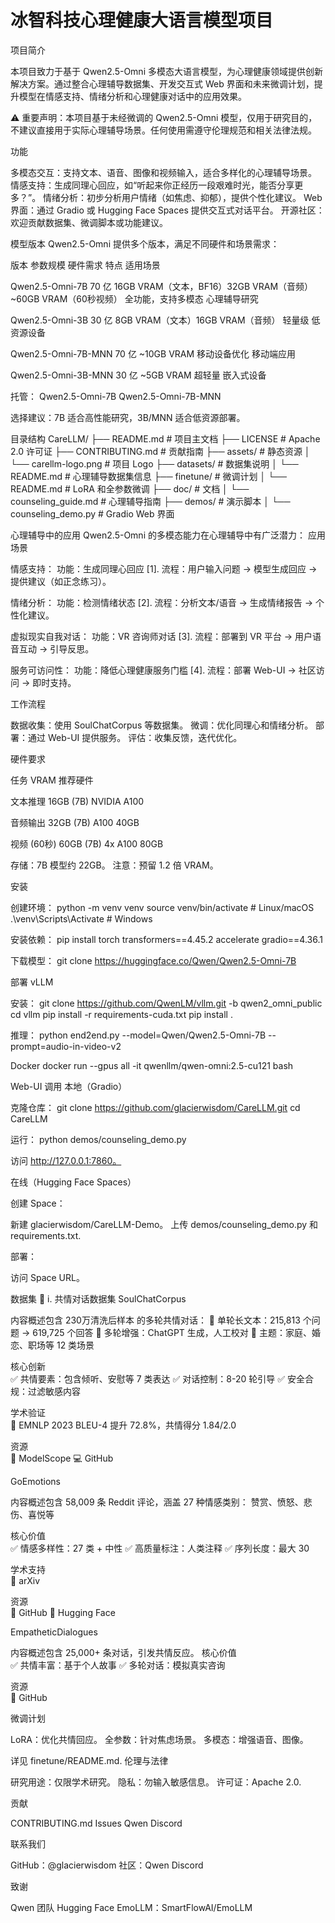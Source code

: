   
# 冰智科技心理健康大语言模型项目




  
    
  



  
  
  
  
  
  
  



项目简介

  本项目致力于基于 Qwen2.5-Omni 多模态大语言模型，为心理健康领域提供创新解决方案。通过整合心理辅导数据集、开发交互式 Web 界面和未来微调计划，提升模型在情感支持、情绪分析和心理健康对话中的应用效果。



⚠️ 重要声明：本项目基于未经微调的 Qwen2.5-Omni 模型，仅用于研究目的，不建议直接用于实际心理辅导场景。任何使用需遵守伦理规范和相关法律法规。

功能

多模态交互：支持文本、语音、图像和视频输入，适合多样化的心理辅导场景。
情感支持：生成同理心回应，如“听起来你正经历一段艰难时光，能否分享更多？”。
情绪分析：初步分析用户情绪（如焦虑、抑郁），提供个性化建议。
Web 界面：通过 Gradio 或 Hugging Face Spaces 提供交互式对话平台。
开源社区：欢迎贡献数据集、微调脚本或功能建议。

模型版本
Qwen2.5-Omni 提供多个版本，满足不同硬件和场景需求：



版本
参数规模
硬件需求
特点
适用场景



Qwen2.5-Omni-7B
70 亿
16GB VRAM（文本，BF16）32GB VRAM（音频）~60GB VRAM（60秒视频）
全功能，支持多模态
心理辅导研究


Qwen2.5-Omni-3B
30 亿
8GB VRAM（文本）16GB VRAM（音频）
轻量级
低资源设备


Qwen2.5-Omni-7B-MNN
70 亿
~10GB VRAM
移动设备优化
移动端应用


Qwen2.5-Omni-3B-MNN
30 亿
~5GB VRAM
超轻量
嵌入式设备



托管：
Qwen2.5-Omni-7B
Qwen2.5-Omni-7B-MNN


选择建议：7B 适合高性能研究，3B/MNN 适合低资源部署。

目录结构
CareLLM/
├── README.md               # 项目主文档
├── LICENSE                 # Apache 2.0 许可证
├── CONTRIBUTING.md         # 贡献指南
├── assets/                 # 静态资源
│   └── carellm-logo.png    # 项目 Logo
├── datasets/               # 数据集说明
│   └── README.md           # 心理辅导数据集信息
├── finetune/               # 微调计划
│   └── README.md           # LoRA 和全参数微调
├── doc/                    # 文档
│   └── counseling_guide.md # 心理辅导指南
├── demos/                  # 演示脚本
│   └── counseling_demo.py  # Gradio Web 界面

心理辅导中的应用
Qwen2.5-Omni 的多模态能力在心理辅导中有广泛潜力：
应用场景

情感支持：
功能：生成同理心回应 [1].
流程：用户输入问题 → 模型生成回应 → 提供建议（如正念练习）。


情绪分析：
功能：检测情绪状态 [2].
流程：分析文本/语音 → 生成情绪报告 → 个性化建议。


虚拟现实自我对话：
功能：VR 咨询师对话 [3].
流程：部署到 VR 平台 → 用户语音互动 → 引导反思。


服务可访问性：
功能：降低心理健康服务门槛 [4].
流程：部署 Web-UI → 社区访问 → 即时支持。



工作流程

数据收集：使用 SoulChatCorpus 等数据集。
微调：优化同理心和情绪分析。
部署：通过 Web-UI 提供服务。
评估：收集反馈，迭代优化。

硬件要求



任务
VRAM
推荐硬件



文本推理
16GB (7B)
NVIDIA A100


音频输出
32GB (7B)
A100 40GB


视频 (60秒)
60GB (7B)
4x A100 80GB



存储：7B 模型约 22GB。
注意：预留 1.2 倍 VRAM。

安装

创建环境：
python -m venv venv
source venv/bin/activate  # Linux/macOS
.\venv\Scripts\Activate  # Windows


安装依赖：
pip install torch transformers==4.45.2 accelerate gradio==4.36.1


下载模型：
git clone https://huggingface.co/Qwen/Qwen2.5-Omni-7B



部署
vLLM

安装：
git clone https://github.com/QwenLM/vllm.git -b qwen2_omni_public
cd vllm
pip install -r requirements-cuda.txt
pip install .


推理：
python end2end.py --model=Qwen/Qwen2.5-Omni-7B --prompt=audio-in-video-v2



Docker
docker run --gpus all -it qwenllm/qwen-omni:2.5-cu121 bash

Web-UI 调用
本地（Gradio）

克隆仓库：
git clone https://github.com/glacierwisdom/CareLLM.git
cd CareLLM


运行：
python demos/counseling_demo.py


访问 http://127.0.0.1:7860。



在线（Hugging Face Spaces）

创建 Space：

新建 glacierwisdom/CareLLM-Demo。
上传 demos/counseling_demo.py 和 requirements.txt.


部署：

访问 Space URL。



数据集
💞 i. 共情对话数据集
SoulChatCorpus

内容概述包含 230万清洗后样本 的多轮共情对话：
🔹 单轮长文本：215,813 个问题 → 619,725 个回答
🔹 多轮增强：ChatGPT 生成，人工校对
🔹 主题：家庭、婚恋、职场等 12 类场景


核心创新  
✅ 共情要素：包含倾听、安慰等 7 类表达
✅ 对话控制：8-20 轮引导
✅ 安全合规：过滤敏感内容


学术验证  
📜 EMNLP 2023
BLEU-4 提升 72.8%，共情得分 1.84/2.0


资源  
🔗 ModelScope
💻 GitHub



GoEmotions

内容概述包含 58,009 条 Reddit 评论，涵盖 27 种情感类别：
赞赏、愤怒、悲伤、喜悦等


核心价值  
✅ 情感多样性：27 类 + 中性
✅ 高质量标注：人类注释
✅ 序列长度：最大 30


学术支持  
📜 arXiv


资源  
🔗 GitHub
📂 Hugging Face



EmpatheticDialogues

内容概述包含 25,000+ 条对话，引发共情反应。
核心价值  
✅ 共情丰富：基于个人故事
✅ 多轮对话：模拟真实咨询


资源  
🔗 GitHub



微调计划

LoRA：优化共情回应。
全参数：针对焦虑场景。
多模态：增强语音、图像。

详见 finetune/README.md.
伦理与法律

研究用途：仅限学术研究。
隐私：勿输入敏感信息。
许可证：Apache 2.0.

贡献

CONTRIBUTING.md
Issues
Qwen Discord

联系我们

GitHub：@glacierwisdom
社区：Qwen Discord

致谢

Qwen 团队
Hugging Face
EmoLLM：SmartFlowAI/EmoLLM


